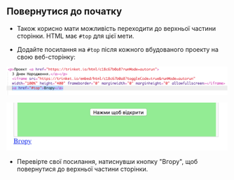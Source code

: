 ## Повернутися до початку

+ Також корисно мати можливість переходити до верхньої частини сторінки. HTML має `#top` для цієї мети.

+ Додайте посилання на `#top` після кожного вбудованого проекту на свою веб-сторінку:

![скріншот](images/showcase-top-code.png)

![скріншот](images/showcase-top-output.png)

+ Перевірте свої посилання, натиснувши кнопку "Вгору", щоб повернутися до верхньої частини сторінки.
